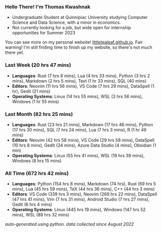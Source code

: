 
### Hello There! I'm Thomas Kwashnak

- Undergraduate Student at Quinnipiac University studying Computer Science and Data Science, with a minor in economics.
- Not currently looking for a job, but wide open for internship opportunities for Summer 2023

You can see more on my personal website! [littletealeaf.github.io](https://littletealeaf.github.io). Fair warning! I'm still finding time to finish up my website, so there's not much there yet.

### Last Week (20 hrs 47 mins)
- **Languages**: Rust (7 hrs 8 mins), Lua (4 hrs 33 mins), Python (3 hrs 2 mins), Markdown (2 hrs 5 mins), Text (1 hr 33 mins), SQL (40 mins)
- **Editors**: Neovim (11 hrs 56 mins), VS Code (7 hrs 29 mins), DataSpell (1 hr), Gedit (21 mins)
- **Operating Systems**: Linux (14 hrs 55 mins), WSL (3 hrs 56 mins), Windows (1 hr 55 mins)
    
### Last Month (82 hrs 25 mins)
- **Languages**: Rust (23 hrs 21 mins), Markdown (17 hrs 46 mins), Python (17 hrs 30 mins), SQL (7 hrs 24 mins), Lua (7 hrs 3 mins), R (1 hr 49 mins)
- **Editors**: Neovim (42 hrs 58 mins), VS Code (29 hrs 58 mins), DataSpell (10 hrs 8 mins), Gedit (24 mins), Azure Data Studio (4 mins), Obsidian (1 min)
- **Operating Systems**: Linux (55 hrs 41 mins), WSL (19 hrs 39 mins), Windows (8 hrs 15 mins)
    
### All Time (672 hrs 42 mins)
- **Languages**: Python (154 hrs 8 mins), Markdown (74 hrs), Rust (69 hrs 5 mins), Lua (45 hrs 59 mins), TeX (44 hrs 36 mins), C++ (44 hrs 3 mins)
- **Editors**: VS Code (339 hrs 3 mins), Neovim (269 hrs 22 mins), DataSpell (47 hrs 41 mins), Vim (7 hrs 31 mins), Android Studio (7 hrs 27 mins), Gedit (6 hrs 4 mins)
- **Operating Systems**: Linux (445 hrs 19 mins), Windows (147 hrs 52 mins), WSL (89 hrs 32 mins)
    

*auto-generated using python. data collected since August 2022*
